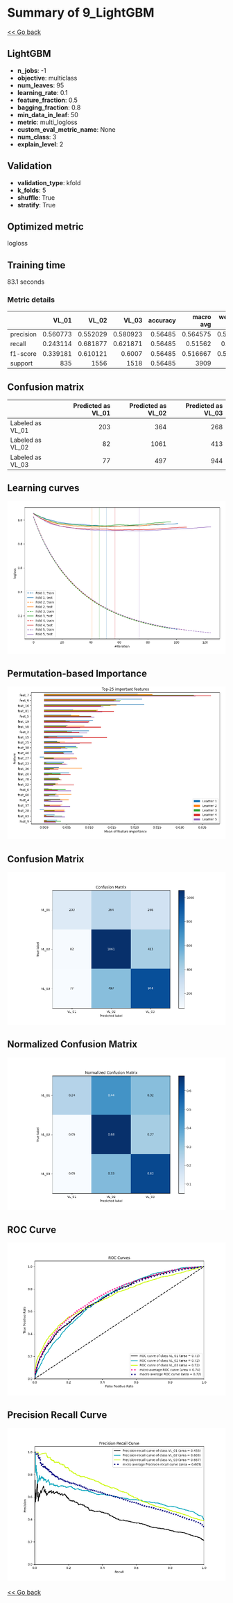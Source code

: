 # Summary of 9_LightGBM

[<< Go back](../README.md)


## LightGBM
- **n_jobs**: -1
- **objective**: multiclass
- **num_leaves**: 95
- **learning_rate**: 0.1
- **feature_fraction**: 0.5
- **bagging_fraction**: 0.8
- **min_data_in_leaf**: 50
- **metric**: multi_logloss
- **custom_eval_metric_name**: None
- **num_class**: 3
- **explain_level**: 2

## Validation
 - **validation_type**: kfold
 - **k_folds**: 5
 - **shuffle**: True
 - **stratify**: True

## Optimized metric
logloss

## Training time

83.1 seconds

### Metric details
|           |      VL_01 |       VL_02 |       VL_03 |   accuracy |   macro avg |   weighted avg |   logloss |
|:----------|-----------:|------------:|------------:|-----------:|------------:|---------------:|----------:|
| precision |   0.560773 |    0.552029 |    0.580923 |    0.56485 |    0.564575 |       0.565118 |  0.932688 |
| recall    |   0.243114 |    0.681877 |    0.621871 |    0.56485 |    0.51562  |       0.56485  |  0.932688 |
| f1-score  |   0.339181 |    0.610121 |    0.6007   |    0.56485 |    0.516667 |       0.548587 |  0.932688 |
| support   | 835        | 1556        | 1518        |    0.56485 | 3909        |    3909        |  0.932688 |


## Confusion matrix
|                  |   Predicted as VL_01 |   Predicted as VL_02 |   Predicted as VL_03 |
|:-----------------|---------------------:|---------------------:|---------------------:|
| Labeled as VL_01 |                  203 |                  364 |                  268 |
| Labeled as VL_02 |                   82 |                 1061 |                  413 |
| Labeled as VL_03 |                   77 |                  497 |                  944 |

## Learning curves
![Learning curves](learning_curves.png)

## Permutation-based Importance
![Permutation-based Importance](permutation_importance.png)
## Confusion Matrix

![Confusion Matrix](confusion_matrix.png)


## Normalized Confusion Matrix

![Normalized Confusion Matrix](confusion_matrix_normalized.png)


## ROC Curve

![ROC Curve](roc_curve.png)


## Precision Recall Curve

![Precision Recall Curve](precision_recall_curve.png)



[<< Go back](../README.md)
